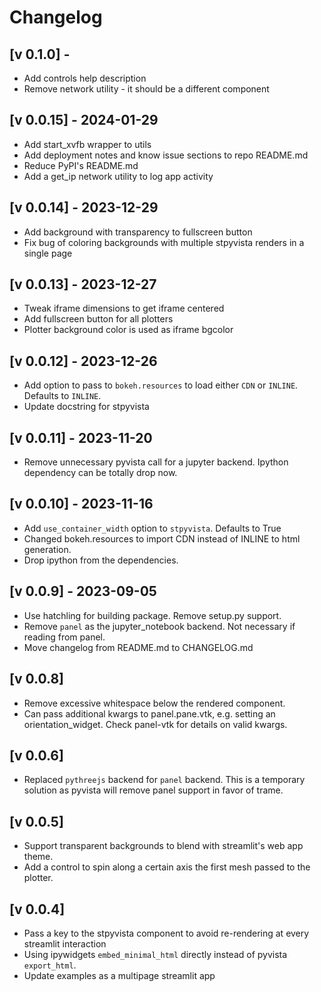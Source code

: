 # Changelog

## [v 0.1.0] - 
- Add controls help description 
- Remove network utility - it should be a different component


## [v 0.0.15] - 2024-01-29
- Add start_xvfb wrapper to utils
- Add deployment notes and know issue sections to repo README.md
- Reduce PyPI's README.md
- Add a get_ip network utility to log app activity

## [v 0.0.14] - 2023-12-29
- Add background with transparency to fullscreen button
- Fix bug of coloring backgrounds with multiple stpyvista renders in a single page

## [v 0.0.13] - 2023-12-27
- Tweak iframe dimensions to get iframe centered
- Add fullscreen button for all plotters
- Plotter background color is used as iframe bgcolor

## [v 0.0.12] - 2023-12-26
- Add option to pass to `bokeh.resources` to load either `CDN` or `INLINE`. Defaults to `INLINE`.
- Update docstring for stpyvista

## [v 0.0.11] - 2023-11-20
- Remove unnecessary pyvista call for a jupyter backend. Ipython dependency can be totally drop now.

## [v 0.0.10] - 2023-11-16
- Add `use_container_width` option to `stpyvista`. Defaults to True 
- Changed bokeh.resources to import CDN instead of INLINE to html generation.
- Drop ipython from the dependencies. 

## [v 0.0.9] - 2023-09-05

- Use hatchling for building package. Remove setup.py support.
- Remove `panel` as the jupyter_notebook backend. Not necessary if reading from panel.
- Move changelog from README.md to CHANGELOG.md 

## [v 0.0.8]

- Remove excessive whitespace below the rendered component.
- Can pass additional kwargs to panel.pane.vtk, e.g. setting an orientation_widget. Check panel-vtk for details on valid kwargs.
    
## [v 0.0.6]

- Replaced `pythreejs` backend for `panel` backend. This is a temporary solution as pyvista will remove panel support in favor of trame.

## [v 0.0.5]

- Support transparent backgrounds to blend with streamlit's web app theme.
- Add a control to spin along a certain axis the first mesh passed to the plotter.

## [v 0.0.4]

- Pass a key to the stpyvista component to avoid re-rendering at every streamlit interaction
- Using ipywidgets `embed_minimal_html` directly instead of pyvista `export_html`. 
- Update examples as a multipage streamlit app